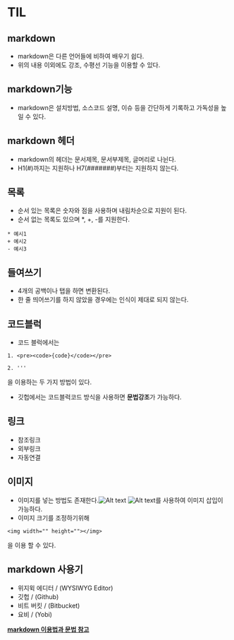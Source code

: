 # **TIL**   
 
## **markdown**
+ markdown은 다른 언어들에 비하여 배우기 쉽다.
+ 위의 내용 이외에도 강조, 수평선 기능을 이용할 수 있다.       

## **markdown기능**   
+ markdown은 설치방법, 소스코드 설명, 이슈 등을 간단하게 기록하고 가독성을 높일 수 있다.   
   
## **markdown 헤더**   
+ markdown의 헤더는 문서제목, 문서부제목, 글머리로 나뉜다.   
+ H1(#)까지는 지원하나 H7(#######)부터는 지원하지 않는다.   
   
## **목록**   
+ 순서 있는 목록은 숫자와 점을 사용하며 내림차순으로 지원이 된다.   
+ 순서 없는 목록도 있으며 *, +, -를 지원한다.   
```
* 예시1    
+ 예시2    
- 예시3    
```
   
## **들여쓰기**   
+ 4개의 공백이나 탭을 하면 변환된다.   
+ 한 줄 띄어쓰기를 하지 않았을 경우에는 인식이 제대로 되지 않는다.   
   
## **코드블럭**   
+ 코드 블럭에서는 
```
1. <pre><code>{code}</code></pre>
```
```
2. '''
```
을 이용하는 두 가지 방법이 있다.     
+ 깃헙에서는 코드블럭코드 방식을 사용하면 **문법강조**가 가능하다.   
   
## **링크**   
+ 참조링크
+ 외부링크
+ 자동연결   
   
## **이미지**   
+ 이미지를 넣는 방법도 존재한다.![Alt text](/path/to/img.jpg) ![Alt text](/path/to/img.jpg "Optional title")를 사용하여 이미지 삽입이 가능하다.   
+ 이미지 크기를 조정하기위해 
```
<img width="" height=""></img>
```
을 이용 할 수 있다.   
   
## **markdown 사용기**   
+ 위지윅 에디터 / (WYSIWYG Editor)
+ 깃헙 / (Github)
+ 비트 버킷 / (Bitbucket)
+ 요비 / (Yobi)   
    
    
**[markdown 이용법과 문법 참고](https://gist.github.com/ihoneymon/652be052a0727ad59601)**   
